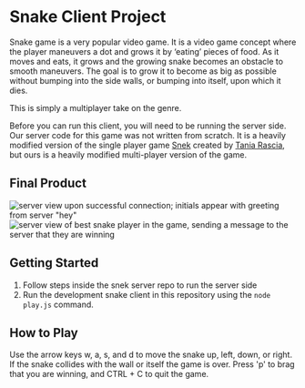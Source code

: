 # Snake Client Project

Snake game is a very popular video game. It is a video game concept where the player maneuvers a dot and grows it by ‘eating’ pieces of food. As it moves and eats, it grows and the growing snake becomes an obstacle to smooth maneuvers. The goal is to grow it to become as big as possible without bumping into the side walls, or bumping into itself, upon which it dies.

This is simply a multiplayer take on the genre.

Before you can run this client, you will need to be running the server side. Our server code for this game was not written from scratch. It is a heavily modified version of the single player game [Snek](https://github.com/taniarascia/snek) created by [Tania Rascia](https://github.com/taniarascia), but ours is a heavily modified multi-player version of the game.

## Final Product

![server view upon successful connection; initials appear with greeting from server "hey"](/snake\images\snake1.png)
![server view of best snake player in the game, sending a message to the server that they are winning](/snake\images\snake2.png)


## Getting Started

1. Follow steps inside the snek server repo to run the server side
2. Run the development snake client in this repository using the `node play.js` command.


## How to Play

Use the arrow keys w, a, s, and d to move the snake up, left, down, or right. If the snake collides with the wall or itself the game is over. Press 'p' to brag that you are winning, and CTRL + C to quit the game.